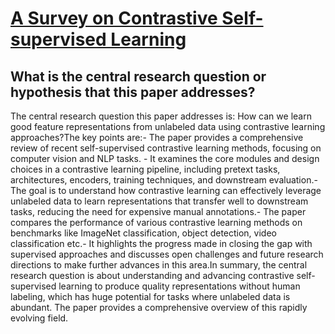 # [A Survey on Contrastive Self-supervised Learning](https://arxiv.org/abs/2011.00362)

## What is the central research question or hypothesis that this paper addresses?

The central research question this paper addresses is: How can we learn good feature representations from unlabeled data using contrastive learning approaches?The key points are:- The paper provides a comprehensive review of recent self-supervised contrastive learning methods, focusing on computer vision and NLP tasks. - It examines the core modules and design choices in a contrastive learning pipeline, including pretext tasks, architectures, encoders, training techniques, and downstream evaluation.- The goal is to understand how contrastive learning can effectively leverage unlabeled data to learn representations that transfer well to downstream tasks, reducing the need for expensive manual annotations.- The paper compares the performance of various contrastive learning methods on benchmarks like ImageNet classification, object detection, video classification etc.- It highlights the progress made in closing the gap with supervised approaches and discusses open challenges and future research directions to make further advances in this area.In summary, the central research question is about understanding and advancing contrastive self-supervised learning to produce quality representations without human labeling, which has huge potential for tasks where unlabeled data is abundant. The paper provides a comprehensive overview of this rapidly evolving field.
